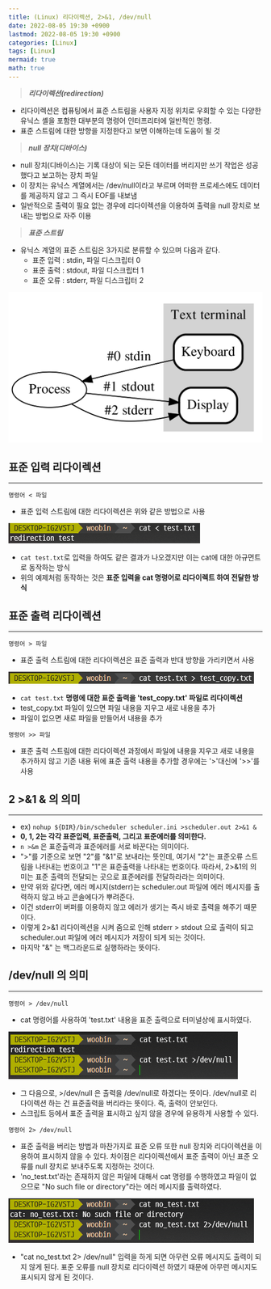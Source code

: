 ```yaml
---
title: (Linux) 리다이렉션, 2>&1, /dev/null
date: 2022-08-05 19:30 +0900
lastmod: 2022-08-05 19:30 +0900
categories: [Linux]
tags: [Linux]
mermaid: true
math: true
---
```


> ***리다이렉션(redirection)***
> 

- 리다이렉션은 컴퓨팅에서 표준 스트림을 사용자 지정 위치로 우회할 수 있는 다양한 유닉스 셸을 포함한 대부분의 명령어 인터프리터에 일반적인 명령.
- 표준 스트림에 대한 방향을 지정한다고 보면 이해하는데 도움이 될 것

> ***null 장치(디바이스)***
> 

- null 장치(디바이스)는 기록 대상이 되는 모든 데이터를 버리지만 쓰기 작업은 성공했다고 보고하는 장치 파일
- 이 장치는 유닉스 계열에서는 /dev/null이라고 부르며 어떠한 프로세스에도 데이터를 제공하지 않고 그 즉시 EOF를 내보냄
- 일반적으로 출력이 필요 없는 경우에 리다이렉션을 이용하여 출력을 null 장치로 보내는 방법으로 자주 이용

> ***표준 스트림***
> 

- 유닉스 계열의 표준 스트림은 3가지로 분류할 수 있으며 다음과 같다.
    - 표준 입력 : stdin, 파일 디스크립터 0
    - 표준 출력 : stdout, 파일 디스크립터 1
    - 표준 오류 : stderr, 파일 디스크립터 2

![Untitled](/assets/img/2022-08-05-linux220805/Untitled.png)


## **표준 입력 리다이렉션**

---

`명령어 < 파일`

- 표준 입력 스트림에 대한 리다이렉션은 위와 같은 방법으로 사용

![Untitled](/assets/img/2022-08-05-linux220805/Untitled%201.png)

- `cat test.txt`로 입력을 하여도 같은 결과가 나오겠지만 이는 cat에 대한 아규먼트로 동작하는 방식
- 위의 예제처럼 동작하는 것은 **표준 입력을 cat 명령어로 리다이렉트 하여 전달한 방식**


## **표준 출력 리다이렉션**

---

`명령어 > 파일`

- 표준 출력 스트림에 대한 리다이렉션은 표준 출력과 반대 방향을 가리키면서 사용

![Untitled](/assets/img/2022-08-05-linux220805/Untitled%202.png)

- `cat test.txt` **명령에 대한 표준 출력을 'test_copy.txt' 파일로 리다이렉션**
- test_copy.txt 파일이 있으면 파일 내용을 지우고 새로 내용을 추가
- 파일이 없으면 새로 파일을 만들어서 내용을 추가

`명령어 >> 파일`

- 표준 출력 스트림에 대한 리다이렉션 과정에서 파일에 내용을 지우고 새로 내용을 추가하지 않고 기존 내용 뒤에 표준 출력 내용을 추가할 경우에는 '>'대신에 '>>'를 사용


## **2 >&1 & 의 의미**

---

- ex) `nohup ${DIR}/bin/scheduler scheduler.ini >scheduler.out 2>&1 &`
- **0, 1, 2는 각각 표준입력, 표준출력, 그리고 표준에러를 의미한다.**
- `n >&m` 은 표준출력과 표준에러를 서로 바꾼다는 의미이다.
- ">"를 기준으로 보면 "2"를 "&1"로 보내라는 뜻인데, 여기서 "2"는 표준오류 스트림을 나타내는 번호이고 "1"은 표준출력을 나타내는 번호이다. 따라서, 2>&1의 의미는 표준 출력의 전달되는 곳으로 표준에러를 전달하라라는 의미이다.
- 만약 위와 같다면, 에러 메시지(stderr)는 scheduler.out 파일에 에러 메시지를 출력하지 않고 바고 콘솔에다가 뿌려준다.
- 이건 stderr이 버퍼를 이용하지 않고 에러가 생기는 즉시 바로 출력을 해주기 때문이다.
- 이렇게 2>&1 리다이렉션을 시켜 줌으로 인해 stderr > stdout 으로 출력이 되고 scheduler.out 파일에 에러 메시지가 저장이 되게 되는 것이다.
- 마지막 "&" 는 백그라운드로 실행하라는 뜻이다.


## **/dev/null 의 의미**

---

`명령어 > /dev/null`

- cat 명령어를 사용하여 'test.txt' 내용을 표준 출력으로 터미널상에 표시하였다.

![Untitled](/assets/img/2022-08-05-linux220805/Untitled%203.png)

- 그 다음으로, >/dev/null 은 출력을 /dev/null로 하겠다는 뜻이다. /dev/null로 리다이렉션 하는 건 표준출력을 버리라는 뜻이다. 즉, 출력이 안보인다.
- 스크립트 등에서 표준 출력을 표시하고 싶지 않을 경우에 유용하게 사용할 수 있다.

`명령어 2> /dev/null`

- 표준 출력을 버리는 방법과 마찬가지로 표준 오류 또한 null 장치와 리다이렉션을 이용하여 표시하지 않을 수 있다. 차이점은 리다이렉션에서 표준 출력이 아닌 표준 오류를 null 장치로 보내주도록 지정하는 것이다.
- 'no_test.txt'라는 존재하지 않은 파일에 대해서 cat 명령를 수행하였고 파일이 없으므로 "No such file or directory"라는 에러 메시지를 출력하였다.

![Untitled](/assets/img/2022-08-05-linux220805/Untitled%204.png)

- "cat no_test.txt 2> /dev/null" 입력을 하게 되면 아무런 오류 메시지도 출력이 되지 않게 된다. 표준 오류를 null 장치로 리다이렉션 하였기 때문에 아무런 메시지도 표시되지 않게 된 것이다.